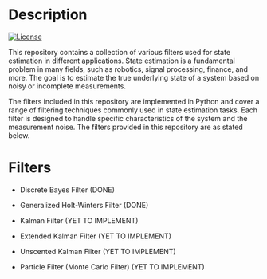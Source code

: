 # Description

[![License](https://img.shields.io/badge/license-MIT-blue.svg)](LICENSE)

This repository contains a collection of various filters used for state estimation in different applications. State estimation is a fundamental problem in many fields, such as robotics, signal processing, finance, and more. The goal is to estimate the true underlying state of a system based on noisy or incomplete measurements.

The filters included in this repository are implemented in Python and cover a range of filtering techniques commonly used in state estimation tasks. Each filter is designed to handle specific characteristics of the system and the measurement noise. The filters provided in this repository are as stated below.

# Filters

- Discrete Bayes Filter (DONE)

- Generalized Holt-Winters Filter (DONE)

- Kalman Filter (YET TO IMPLEMENT)

- Extended Kalman Filter (YET TO IMPLEMENT)

- Unscented Kalman Filter (YET TO IMPLEMENT)

- Particle Filter (Monte Carlo Filter) (YET TO IMPLEMENT)




